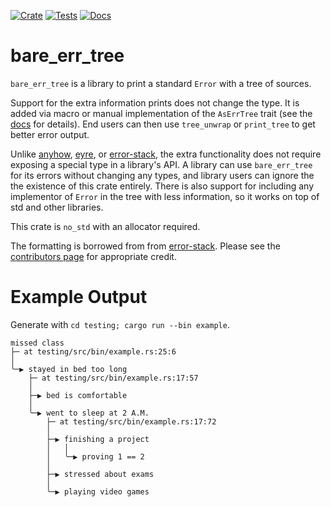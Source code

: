 [![Crate][CrateStatus]][Crate]
[![Tests][TestsStatus]][Tests]
[![Docs][PagesStatus]][Docs]

# bare\_err\_tree
`bare_err_tree` is a library to print a standard `Error` with a tree of sources.

Support for the extra information prints does not change the type.
It is added via macro or manual implementation of the `AsErrTree` trait (see
the [docs][Docs] for details).
End users can then use `tree_unwrap` or `print_tree` to get better error output.

Unlike [anyhow][Anyhow], [eyre][Eyre], or [error-stack][ErrorStack], the extra
functionality does not require exposing a special type in a library's API.
A library can use `bare_err_tree` for its errors without changing any types,
and library users can ignore the the existence of this crate entirely. There is
also support for including any implementor of `Error` in the tree with less
information, so it works on top of std and other libraries.

This crate is `no_std` with an allocator required.

The formatting is borrowed from from [error-stack][ErrorStack].
Please see the [contributors page](https://github.com/hashintel/hash/graphs/contributors) for appropriate credit.

# Example Output
Generate with `cd testing; cargo run --bin example`.
```
missed class
├─ at testing/src/bin/example.rs:25:6
│
╰─▶ stayed in bed too long
    ├─ at testing/src/bin/example.rs:17:57
    │
    ├─▶ bed is comfortable
    │
    ╰─▶ went to sleep at 2 A.M.
        ├─ at testing/src/bin/example.rs:17:72
        │
        ├─▶ finishing a project
        │   │
        │   ╰─▶ proving 1 == 2
        │
        ├─▶ stressed about exams
        │
        ╰─▶ playing video games
```

[CrateStatus]: https://img.shields.io/crates/v/bare_err_tree.svg
[Crate]: https://crates.io/crates/bare_err_tree
[TestsStatus]: https://github.com/Bennett-Petzold/bare_err_tree/actions/workflows/all-tests.yml/badge.svg?branch=main
[Tests]: https://github.com/Bennett-Petzold/bare_err_tree/actions/workflows/all-tests.yml
[PagesStatus]: https://github.com/Bennett-Petzold/bare_err_tree/actions/workflows/pages.yml/badge.svg?branch=main
[Docs]: https://bennett-petzold.github.io/bare_err_tree/docs/bare_err_tree/
[Coverage]: https://bennett-petzold.github.io/bare_err_tree/coverage/badge.svg
[CoveragePages]: https://bennett-petzold.github.io/bare_err_tree/coverage/

[ErrorStack]: https://crates.io/crates/error-stack
[Eyre]: https://crates.io/crates/eyre
[Anyhow]: https://crates.io/crates/anyhow
